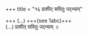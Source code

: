 +++
title = "१६ प्राशीत् सवितुः पद्भ्याम्"

+++
(…) +++(see 1abc)+++  
(…) प्राशीत् सवितुः पद्भ्याम् ॥